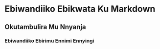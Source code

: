 # Ebiwandiiko Ebikwata Ku Markdown

## Okutambulira Mu Nnyanja

### Ebiwandiiko Ebirimu Ennimi Ennyingi
